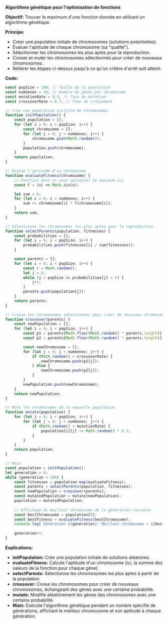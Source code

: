 **Algorithme génétique pour l'optimisation de fonctions**

**Objectif:** Trouver le maximum d'une fonction donnée en utilisant un algorithme génétique.

**Principe:**

* Créer une population initiale de chromosomes (solutions potentielles).
* Évaluer l'aptitude de chaque chromosome (sa "qualité").
* Sélectionner les chromosomes les plus aptes pour la reproduction.
* Croiser et muter les chromosomes sélectionnés pour créer de nouveaux chromosomes.
* Réitérer les étapes ci-dessus jusqu'à ce qu'un critère d'arrêt soit atteint.

**Code:**

```javascript
const popSize = 100; // Taille de la population
const numGenes = 10; // Nombre de gènes par chromosome
const mutationRate = 0.1; // Taux de mutation
const crossoverRate = 0.7; // Taux de croisement

// Crée une population initiale de chromosomes
function initPopulation() {
    const population = [];
    for (let i = 0; i < popSize; i++) {
        const chromosome = [];
        for (let j = 0; j < numGenes; j++) {
            chromosome.push(Math.random());
        }
        population.push(chromosome);
    }
    return population;
}

// Évalue l'aptitude d'un chromosome
function evaluateFitness(chromosome) {
    // Fonction dont on veut optimiser le maximum ici
    const f = (x) => Math.sin(x);

    let sum = 0;
    for (let i = 0; i < numGenes; i++) {
        sum += chromosome[i] * f(chromosome[i]);
    }
    return sum;
}

// Sélectionne les chromosomes les plus aptes pour la reproduction
function selectParents(population, fitnesses) {
    const probabilities = [];
    for (let i = 0; i < popSize; i++) {
        probabilities.push(fitnesses[i] / sum(fitnesses));
    }

    const parents = [];
    for (let i = 0; i < popSize; i++) {
        const r = Math.random();
        let j = 0;
        while (j < popSize && probabilities[j] < r) {
            j++;
        }
        parents.push(population[j]);
    }
    return parents;
}

// Croise les chromosomes sélectionnés pour créer de nouveaux chromosomes
function crossover(parents) {
    const newPopulation = [];
    for (let i = 0; i < popSize; i++) {
        const p1 = parents[Math.floor(Math.random() * parents.length)];
        const p2 = parents[Math.floor(Math.random() * parents.length)];

        const newChromosome = [];
        for (let j = 0; j < numGenes; j++) {
            if (Math.random() < crossoverRate) {
                newChromosome.push(p1[j]);
            } else {
                newChromosome.push(p2[j]);
            }
        }
        newPopulation.push(newChromosome);
    }
    return newPopulation;
}

// Mute les chromosomes de la nouvelle population
function mutate(population) {
    for (let i = 0; i < popSize; i++) {
        for (let j = 0; j < numGenes; j++) {
            if (Math.random() < mutationRate) {
                population[i][j] += Math.random() * 0.1;
            }
        }
    }
    return population;
}

// Main
const population = initPopulation();
let generation = 0;
while (generation < 100) {
    const fitnesses = population.map(evaluateFitness);
    const parents = selectParents(population, fitnesses);
    const newPopulation = crossover(parents);
    const mutatedPopulation = mutate(newPopulation);
    population = mutatedPopulation;
    
    // Affichage du meilleur chromosome de la génération courante
    const bestChromosome = population[0];
    const bestFitness = evaluateFitness(bestChromosome);
    console.log(`Génération ${generation}: Meilleur chromosome = ${bestChromosome.join(', ')}, Aptitude = ${bestFitness.toFixed(2)}`);
    
    generation++;
}
```

**Explications:**

* **initPopulation:** Crée une population initiale de solutions aléatoires.
* **evaluateFitness:** Calcule l'aptitude d'un chromosome (ici, la somme des valeurs de la fonction pour chaque gène).
* **selectParents:** Sélectionne les chromosomes les plus aptes à partir de la population.
* **crossover:** Croise les chromosomes pour créer de nouveaux chromosomes, échangeant des gènes avec une certaine probabilité.
* **mutate:** Modifie aléatoirement les gènes des chromosomes avec une certaine probabilité.
* **Main:** Exécute l'algorithme génétique pendant un nombre spécifié de générations, affichant le meilleur chromosome et son aptitude à chaque génération.